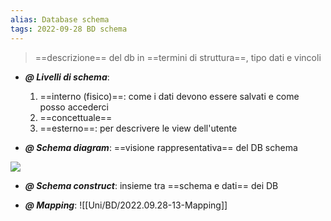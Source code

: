 ```yaml
---
alias: Database schema
tags: 2022-09-28 BD schema
---
```


> ==descrizione== del db in ==termini di struttura==, tipo dati e vincoli

- ***@ Livelli di schema***: 
	1. ==interno (fisico)==: come i dati devono essere salvati e come posso accederci
	2. ==concettuale==
	3. ==esterno==: per descrivere le view dell'utente

- ***@ Schema diagram***: ==visione rappresentativa== del DB schema

![](Uni/BD/img/schcon.jpeg)

- ***@ Schema construct***: insieme tra ==schema e dati== dei DB

- ***@ Mapping***: ![[Uni/BD/2022.09.28-13-Mapping]]